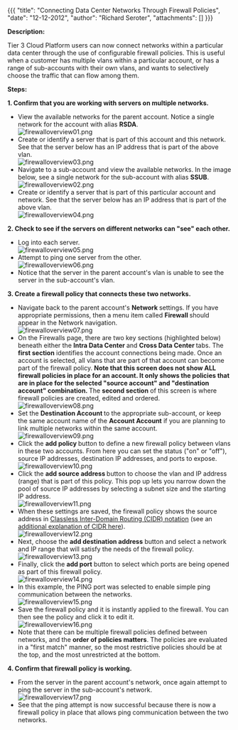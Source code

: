 {{{
  "title": "Connecting Data Center Networks Through Firewall Policies",
  "date": "12-12-2012",
  "author": "Richard Seroter",
  "attachments": []
}}}

<p><strong>Description:</strong>
</p>
<p>Tier 3 Cloud Platform users can now connect networks within a particular data center through the use of configurable firewall policies. This is useful when a customer has multiple vlans within a particular account, or has a range of sub-accounts with
  their own vlans, and wants to selectively choose the traffic that can flow among them.</p>
<p><strong>Steps:</strong>
</p>
<p><strong>1. Confirm that you are working with servers on multiple networks.&nbsp;</strong>
</p>
<ul>
  <li>View the available networks for the parent account. Notice a single network for the account with alias <strong>RSDA</strong>.
    <br /><img src="https://t3n.zendesk.com/attachments/token/pr4zw73lkszj5hn/?name=firewalloverview01.png" alt="firewalloverview01.png" />
  </li>
  <li>Create or identify a server that is part of this account and this network. See that the server below has an IP address that is part of the above vlan.
    <br /><img src="https://t3n.zendesk.com/attachments/token/fp3mesplizlt7rf/?name=firewalloverview03.png" alt="firewalloverview03.png" />
  </li>
  <li>Navigate to a sub-account and view the available networks. In the image below, see a single network for the sub-account with alias <strong>SSUB</strong>.
    <br /><img src="https://t3n.zendesk.com/attachments/token/snavywmq9cyiyfw/?name=firewalloverview02.png" alt="firewalloverview02.png" />
  </li>
  <li>Create or identify a server that is part of this particular account and network. See that the server below has an IP address that is part of the above vlan.
    <br /><img src="https://t3n.zendesk.com/attachments/token/9s1lw1a1twdqrhy/?name=firewalloverview04.png" alt="firewalloverview04.png" />
  </li>
</ul>
<div><strong>2. Check to see if the servers on different networks can "see" each other.</strong>
</div>
<div>
  <ul>
    <li>Log into each server.
      <br /><img src="https://t3n.zendesk.com/attachments/token/lr9utt2jcpag7e9/?name=firewalloverview05.png" alt="firewalloverview05.png" />
    </li>
    <li>Attempt to ping one server from the other.
      <br /><img src="https://t3n.zendesk.com/attachments/token/qx7sjd1lawbb4ne/?name=firewalloverview06.png" alt="firewalloverview06.png" />
    </li>
    <li>Notice that the server in the parent account's vlan is unable to see the server in the sub-account's vlan.</li>
  </ul>
  <div><strong>3. Create a firewall policy that connects these two networks.</strong>
  </div>
  <div>
    <ul>
      <li>Navigate back to the parent account's <strong>Network </strong>settings. If you have appropriate permissions, then a menu item called <strong>Firewall </strong>should appear in the Network navigation.
        <br /><img src="https://t3n.zendesk.com/attachments/token/khmpd6qbg6uxina/?name=firewalloverview07.png" alt="firewalloverview07.png" />
      </li>
      <li>On the Firewalls page, there are two key sections (highlighted below) beneath either the&nbsp;<strong>Intra Data Center </strong>and <strong>Cross Data Center </strong>tabs. The <strong>first section</strong> identifies the account connections being
        made. Once an account is selected, all vlans that are part of that account can become part of the firewall policy. <strong>Note that this screen does not show ALL firewall policies in place for an account. It only shows the policies that are in place for the selected "source account" and "destination account" combination. </strong>The
        <strong>second section</strong>&nbsp;of this screen is where firewall policies are created, edited and ordered.
        <br /><img src="https://t3n.zendesk.com/attachments/token/7vz1ebnfc1puyso/?name=firewalloverview08.png" alt="firewalloverview08.png" />
      </li>
      <li>Set the <strong>Destination Account </strong>to the appropriate sub-account, or keep the same account name of the <strong>Account Account</strong>&nbsp;if you are planning to link multiple networks within the same account.
        <br /><img src="https://t3n.zendesk.com/attachments/token/7vpflfmsslcftxr/?name=firewalloverview09.png" alt="firewalloverview09.png" />
      </li>
      <li>Click the <strong>add policy </strong>button to define a new firewall policy between vlans in these two accounts. From here you can set the status ("on" or "off"), source IP addresses, destination IP addresses, and ports to expose.
        <br /><img src="https://t3n.zendesk.com/attachments/token/cjomfru8jscgrfy/?name=firewalloverview10.png" alt="firewalloverview10.png" />
      </li>
      <li>Click the <strong>add source address </strong>button to choose the vlan and IP address (range) that is part of this policy. This pop up lets you narrow down the pool of source IP addresses by selecting a subnet size and the starting IP address.
        <br
        /><img src="https://t3n.zendesk.com/attachments/token/k8ujnbnc78uls8c/?name=firewalloverview11.png" alt="firewalloverview11.png" />
      </li>
      <li>When these settings are saved, the firewall policy shows the source address in <a href="http://en.wikipedia.org/wiki/CIDR_notation" target="_blank">Classless Inter-Domain Routing (CIDR) notation</a>&nbsp;(see an <a href="http://technet.microsoft.com/en-us/library/cc958832.aspx"
        target="_blank">additional explanation of CIDR here</a>).
        <br /><img src="https://t3n.zendesk.com/attachments/token/46jc6gtxktmmsc1/?name=firewalloverview12.png" alt="firewalloverview12.png" />
      </li>
      <li>Next, choose the <strong>add destination address</strong>&nbsp;button and select a network and IP range that will satisfy the needs of the firewall policy.
        <br /><img src="https://t3n.zendesk.com/attachments/token/d6d0e1hwezulvuy/?name=firewalloverview13.png" alt="firewalloverview13.png" />
      </li>
      <li>Finally, click the <strong>add port</strong>&nbsp;button to select which ports are being opened as part of this firewall policy.
        <br /><img src="https://t3n.zendesk.com/attachments/token/noalky2hyx9a7wb/?name=firewalloverview14.png" alt="firewalloverview14.png" />
      </li>
      <li>In this example, the PING port was selected to enable simple ping communication between the networks.
        <br /><img src="https://t3n.zendesk.com/attachments/token/u5u4rzv2ukzwfzm/?name=firewalloverview15.png" alt="firewalloverview15.png" />
      </li>
      <li>Save the firewall policy and it is instantly applied to the firewall. You can then see the policy and click it to edit it.
        <br /><img src="https://t3n.zendesk.com/attachments/token/mmf28xgrohw7itv/?name=firewalloverview16.png" alt="firewalloverview16.png" />
      </li>
      <li>Note that there can be multiple firewall policies defined between networks, and the <strong>order of policies matters</strong>. The policies are evaluated in a "first match" manner, so the most restrictive policies should be at the top, and the
        most unrestricted at the bottom.</li>
    </ul>
    <div><strong>4. Confirm that firewall policy is working.</strong>
    </div>
    <div>
      <ul>
        <li>From the server in the parent account's network, once again attempt to ping the server in the sub-account's network.
          <br /><img src="https://t3n.zendesk.com/attachments/token/mtdute2j3pmbxkz/?name=firewalloverview17.png" alt="firewalloverview17.png" />
        </li>
        <li>See that the ping attempt is now successful because there is now a firewall policy in place that allows ping communication between the two networks.</li>
      </ul>
    </div>
  </div>
</div>